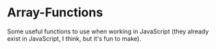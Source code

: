# Array-Functions
Some useful functions to use when working in JavaScript (they already exist in JavaScript, I think, but it's fun to make).
